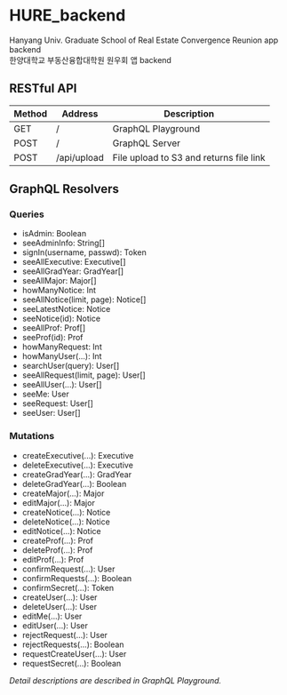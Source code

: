 # HURE_backend

Hanyang Univ. Graduate School of Real Estate Convergence Reunion app backend  
한양대학교 부동산융합대학원 원우회 앱 backend

## RESTful API

| Method | Address     | Description                             |
| ------ | ----------- | --------------------------------------- |
| GET    | /           | GraphQL Playground                      |
| POST   | /           | GraphQL Server                          |
| POST   | /api/upload | File upload to S3 and returns file link |

## GraphQL Resolvers

### Queries

- isAdmin: Boolean
- seeAdminInfo: String[]
- signIn(username, passwd): Token
- seeAllExecutive: Executive[]
- seeAllGradYear: GradYear[]
- seeAllMajor: Major[]
- howManyNotice: Int
- seeAllNotice(limit, page): Notice[]
- seeLatestNotice: Notice
- seeNotice(id): Notice
- seeAllProf: Prof[]
- seeProf(id): Prof
- howManyRequest: Int
- howManyUser(...): Int
- searchUser(query): User[]
- seeAllRequest(limit, page): User[]
- seeAllUser(...): User[]
- seeMe: User
- seeRequest: User[]
- seeUser: User[]

### Mutations

- createExecutive(...): Executive
- deleteExecutive(...): Executive
- createGradYear(...): GradYear
- deleteGradYear(...): Boolean
- createMajor(...): Major
- editMajor(...): Major
- createNotice(...): Notice
- deleteNotice(...): Notice
- editNotice(...): Notice
- createProf(...): Prof
- deleteProf(...): Prof
- editProf(...): Prof
- confirmRequest(...): User
- confirmRequests(...): Boolean
- confirmSecret(...): Token
- createUser(...): User
- deleteUser(...): User
- editMe(...): User
- editUser(...): User
- rejectRequest(...): User
- rejectRequests(...): Boolean
- requestCreateUser(...): User
- requestSecret(...): Boolean

_Detail descriptions are described in GraphQL Playground._
